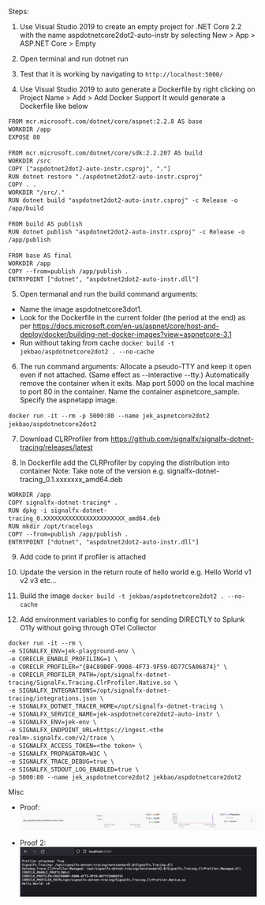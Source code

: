﻿Steps:

1. Use Visual Studio 2019 to create an empty project for .NET Core 2.2 with the name aspdotnetcore2dot2-auto-instr by selecting New > App > ASP.NET Core > Empty

2. Open terminal and run dotnet run

3. Test that it is working by navigating to `http://localhost:5000/`

4. Use Visual Studio 2019 to auto generate a Dockerfile by right clicking on Project Name > Add > Add Docker Support It would generate a Dockerfile like below
```
FROM mcr.microsoft.com/dotnet/core/aspnet:2.2.8 AS base
WORKDIR /app
EXPOSE 80

FROM mcr.microsoft.com/dotnet/core/sdk:2.2.207 AS build
WORKDIR /src
COPY ["aspdotnet2dot2-auto-instr.csproj", "."]
RUN dotnet restore "./aspdotnet2dot2-auto-instr.csproj"
COPY . .
WORKDIR "/src/."
RUN dotnet build "aspdotnet2dot2-auto-instr.csproj" -c Release -o /app/build

FROM build AS publish
RUN dotnet publish "aspdotnet2dot2-auto-instr.csproj" -c Release -o /app/publish

FROM base AS final
WORKDIR /app
COPY --from=publish /app/publish .
ENTRYPOINT ["dotnet", "aspdotnet2dot2-auto-instr.dll"]

```

5. Open termanal and run the build command arguments:
- Name the image aspdotnetcore3dot1.
- Look for the Dockerfile in the current folder (the period at the end) as per https://docs.microsoft.com/en-us/aspnet/core/host-and-deploy/docker/building-net-docker-images?view=aspnetcore-3.1
- Run without taking from cache
`docker build -t jekbao/aspdotnetcore2dot2 . --no-cache`

6. The run command arguments:
    Allocate a pseudo-TTY and keep it open even if not attached. (Same effect as --interactive --tty.)
    Automatically remove the container when it exits.
    Map port 5000 on the local machine to port 80 in the container.
    Name the container aspnetcore_sample.
    Specify the aspnetapp image.

`docker run -it --rm -p 5000:80 --name jek_aspnetcore2dot2 jekbao/aspdotnetcore2dot2`

7. Download CLRProfiler from https://github.com/signalfx/signalfx-dotnet-tracing/releases/latest

8. In Dockerfile add the CLRProfiler by copying the distribution into container Note: Take note of the version e.g. signalfx-dotnet-tracing_0.1.xxxxxxx_amd64.deb
```
WORKDIR /app
COPY signalfx-dotnet-tracing* .
RUN dpkg -i signalfx-dotnet-tracing_0.XXXXXXXXXXXXXXXXXXXXXXX_amd64.deb
RUN mkdir /opt/tracelogs
COPY --from=publish /app/publish .
ENTRYPOINT ["dotnet", "aspdotnet2dot2-auto-instr.dll"]
```

9. Add code to print if profiler is attached 

10. Update the version in the return route of hello world e.g. Hello World v1 v2 v3 etc...

11. Build the image `docker build -t jekbao/aspdotnetcore2dot2 . --no-cache`

12. Add environment variables to config for sending DIRECTLY to Splunk O11y without going through OTel Collector
```
docker run -it --rm \
-e SIGNALFX_ENV=jek-playground-env \
-e CORECLR_ENABLE_PROFILING=1 \
-e CORECLR_PROFILER="{B4C89B0F-9908-4F73-9F59-0D77C5A06874}" \
-e CORECLR_PROFILER_PATH=/opt/signalfx-dotnet-tracing/SignalFx.Tracing.ClrProfiler.Native.so \
-e SIGNALFX_INTEGRATIONS=/opt/signalfx-dotnet-tracing/integrations.json \
-e SIGNALFX_DOTNET_TRACER_HOME=/opt/signalfx-dotnet-tracing \
-e SIGNALFX_SERVICE_NAME=jek-aspdotnetcore2dot2-auto-instr \
-e SIGNALFX_ENV=jek-env \
-e SIGNALFX_ENDPOINT_URL=https://ingest.<the realm>.signalfx.com/v2/trace \
-e SIGNALFX_ACCESS_TOKEN=<the token> \
-e SIGNALFX_PROPAGATOR=W3C \
-e SIGNALFX_TRACE_DEBUG=true \
-e SIGNALFX_STDOUT_LOG_ENABLED=true \
-p 5000:80 --name jek_aspdotnetcore2dot2 jekbao/aspdotnetcore2dot2
```

Misc

- Proof: ![proof](proof.png "working proof")

- Proof 2: ![proof2](proof2.png "working proof 2")
